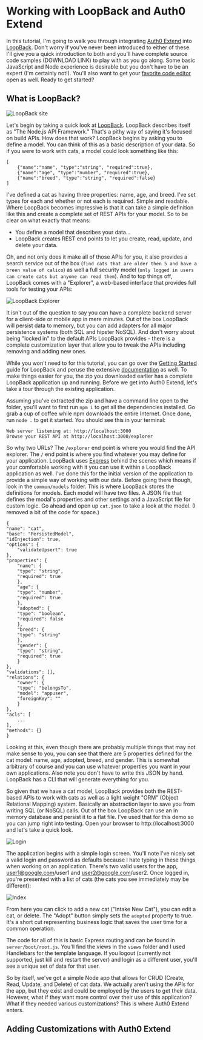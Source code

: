 Working with LoopBack and Auth0 Extend
===

In this tutorial, I'm going to walk you through integrating [Auth0 Extend](https://auth0.com/extend/) into [LoopBack](https://loopback.io/). Don't worry if you've never been introduced to either of these. I'll give you a quick introduction to both and you'll have complete source code samples (DOWNLOAD LINK) to play with as you go along. Some basic JavaScript and Node experience is desirable but you don't have to be an expert (I'm certainly not!). You'll also want to get your [favorite code editor](https://code.visualstudio.com/) open as well. Ready to get started?

What is LoopBack?
--

![LoopBack site](img/loopbackio.png)

Let's begin by taking a quick look at [LoopBack](https://loopback.io/). LoopBack describes itself as "The Node.js API Framework." That's a pithy way of saying it's focused on build APIs. How does that work? LoopBack begins by asking you to define a model. You can think of this as a basic description of your data. So if you were to work with cats, a model could look something like this:

	[
		{"name":"name", "type":"string", "required":true},
		{"name":"age", "type":"number", "required":true},
		{"name":"breed", "type":"string", "required":false}
	]
		
I've defined a cat as having three properties: name, age, and breed. I've set types for each and whether or not each is required. Simple and readable. Where LoopBack becomes impressive is that it can take a simple definition like this and create a complete set of REST APIs for your model. So to be clear on what exactly that means:

* You define a model that describes your data...
* LoopBack creates REST end points to let you create, read, update, and delete your data.

Oh, and not only does it make all of those APIs for you, it also provides a search service out of the box (`find cats that are older then 5 and have a breen value of calico`) as well a full security model (`only logged in users can create cats but anyone can read them`). And to top things off, LoopBack comes with a "Explorer", a web-based interface that provides full tools for testing your APIs:

![LoopBack Explorer](img/explorer.png)

 It isn't out of the question to say you can have a complete backend server for a client-side or mobile app in mere minutes. Out of the box LoopBack will persist data to memory, but you can add adapters for all major persistence systems (both SQL and hipster NoSQL). And don't worry about being "locked in" to the default APIs LoopBack provides - there is a complete customization layer that allow you to tweak the APIs including removing and adding new ones.

While you won't need to for this tutorial, you can go over the [Getting Started](http://loopback.io/getting-started/) guide for LoopBack and peruse the extensive [documentation](http://loopback.io/doc/) as well. To make things easier for you, the zip you downloaded earlier has a complete LoopBack application up and running. Before we get into Auth0 Extend, let's take a tour through the existing application.

Assuming you've extracted the zip and have a command line open to the folder, you'll want to first run `npm i` to get all the dependencies installed. Go grab a cup of coffee while npm downloads the entire Internet. Once done, run `node .` to get it started. You should see this in your terminal:

	Web server listening at: http://localhost:3000
	Browse your REST API at http://localhost:3000/explorer

So why two URLs? The `/explorer` end point is where you would find the API explorer. The `/` end point is where you find whatever you may define for your application. LoopBack uses [Express](https://expressjs.com/) behind the scenes which means if your comfortable working with it you can use it within a LoopBack application as well. I've done this for the initial version of the application to provide a simple way of working with our data. Before going there though, look in the `common/models` folder. This is where LoopBack stores the definitions for models. Each model will have two files. A JSON file that defines the modal's properties and other settings and a JavaScript file for custom logic. Go ahead and open up `cat.json` to take a look at the model. (I removed a bit of the code for space.)

	{
	"name": "cat",
	"base": "PersistedModel",
	"idInjection": true,
	"options": {
		"validateUpsert": true
	},
	"properties": {
		"name": {
		"type": "string",
		"required": true
		},
		"age": {
		"type": "number",
		"required": true
		},
		"adopted": {
		"type": "boolean",
		"required": false
		},
		"breed": {
		"type": "string"
		},
		"gender": {
		"type": "string",
		"required": true
		}
	},
	"validations": [],
	"relations": {
		"owner": {
		"type": "belongsTo",
		"model": "appuser",
		"foreignKey": ""
		}
	},
	"acls": [
		...
	],
	"methods": {}
	}

Looking at this, even though there are probably multiple things that may not make sense to you, you can see that there are 5 properties defined for the cat model: name, age, adopted, breed, and gender. This is somewhat arbitrary of course and you can use whatever properties you want in your own applications. Also note you don't have to write this JSON by hand. LoopBack has a CLI that will generate everything for you.

So given that we have a cat model, LoopBack provides both the REST-based APIs to work with cats as well as a light weight "ORM" (Object Relational Mapping) system. Basically an abstraction layer to save you from writing SQL (or NoSQL) calls. Out of the box LoopBack can use an in memory database and persist it to a flat file. I've used that for this demo so you can jump right into testing. Open your browser to http://localhost:3000 and let's take a quick look.

![Login](img/app1.png)

The application begins with a simple login screen. You'll note I've nicely set a valid login and password as defaults because I hate typing in these things when working on an application. There's two valid users for the app, user1@google.com/user1 and user2@google.com/user2. Once logged in, you're presented with a list of cats (the cats you see immediately may be different):

![Index](img/app2.png)

From here you can click to add a new cat ("Intake New Cat"), you can edit a cat, or delete. The "Adopt" button simply sets the `adopted` property to true. It's a short cut representing business logic that saves the user time for a common operation. 

The code for all of this is basic Express routing and can be found in `server/boot/root.js`. You'll find the views in the `views` folder and I used Handlebars for the template language. If you logout (currently not supported, just kill and restart the server) and login as a different user, you'll see a unique set of data for that user.

So by itself, we've got a simple Node app that allows for CRUD (Create, Read, Update, and Delete) of cat data. We actually aren't using the APIs for the app, but they exist and could be employed by the users to get their data. However, what if they want more control over their use of this application? What if they needed various customizations? This is where Auth0 Extend enters.

Adding Customizations with Auth0 Extend
--


